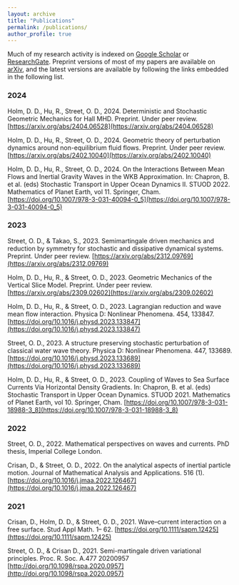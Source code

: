 ```yaml
---
layout: archive
title: "Publications"
permalink: /publications/
author_profile: true
---
```


Much of my research activity is indexed on [Google Scholar](https://scholar.google.com/citations?user=kUSX6JcAAAAJ&hl=en) or [ResearchGate](https://www.researchgate.net/profile/Oliver-Street-3). Preprint versions of most of my papers are available on [arXiv](http://arxiv.org/a/street_o_1), and the latest versions are available by following the links embedded in the following list.

### 2024

Holm, D. D., Hu, R., Street, O. D., 2024. Deterministic and Stochastic Geometric Mechanics for Hall MHD. Preprint. Under peer review. [https://arxiv.org/abs/2404.06528](https://arxiv.org/abs/2404.06528)

Holm, D. D., Hu, R., Street, O. D., 2024. Geometric theory of perturbation dynamics around non-equilibrium fluid flows. Preprint. Under peer review. [https://arxiv.org/abs/2402.10040](https://arxiv.org/abs/2402.10040)

Holm, D. D., Hu, R., Street, O. D., 2024. On the Interactions Between Mean Flows and Inertial Gravity Waves in the WKB Approximation. In: Chapron, B. et al. (eds) Stochastic Transport in Upper Ocean Dynamics II. STUOD 2022. Mathematics of Planet Earth, vol 11. Springer, Cham. [https://doi.org/10.1007/978-3-031-40094-0_5](https://doi.org/10.1007/978-3-031-40094-0_5)

### 2023

Street, O. D., & Takao, S., 2023. Semimartingale driven mechanics and reduction by symmetry for stochastic and dissipative dynamical systems. Preprint. Under peer review. [https://arxiv.org/abs/2312.09769](https://arxiv.org/abs/2312.09769)

Holm, D. D., Hu, R., & Street, O. D., 2023. Geometric Mechanics of the Vertical Slice Model. Preprint. Under peer review. [https://arxiv.org/abs/2309.02602](https://arxiv.org/abs/2309.02602)

Holm, D. D., Hu, R., & Street, O. D., 2023. Lagrangian reduction and wave mean flow interaction. Physica D: Nonlinear Phenomena. 454, 133847. [https://doi.org/10.1016/j.physd.2023.133847](https://doi.org/10.1016/j.physd.2023.133847)

Street, O. D., 2023. A structure preserving stochastic perturbation of classical water wave theory. Physica D: Nonlinear Phenomena. 447, 133689. [https://doi.org/10.1016/j.physd.2023.133689](https://doi.org/10.1016/j.physd.2023.133689)

Holm, D. D., Hu, R., & Street, O. D., 2023. Coupling of Waves to Sea Surface Currents Via Horizontal Density Gradients. In: Chapron, B. et al. (eds) Stochastic Transport in Upper Ocean Dynamics. STUOD 2021. Mathematics of Planet Earth, vol 10. Springer, Cham. [https://doi.org/10.1007/978-3-031-18988-3_8](https://doi.org/10.1007/978-3-031-18988-3_8)

### 2022

Street, O. D., 2022. Mathematical perspectives on waves and currents. PhD thesis, Imperial College London.

Crisan, D., & Street, O. D., 2022. On the analytical aspects of inertial particle motion. Journal of Mathematical Analysis and Applications. 516 (1). [https://doi.org/10.1016/j.jmaa.2022.126467](https://doi.org/10.1016/j.jmaa.2022.126467)

### 2021

Crisan, D., Holm, D. D., & Street, O. D., 2021. Wave–current interaction on a free surface. Stud Appl Math. 1– 62. [https://doi.org/10.1111/sapm.12425](https://doi.org/10.1111/sapm.12425)

Street, O. D., & Crisan D., 2021. Semi-martingale driven variational principles. Proc. R. Soc. A.477 20200957 [http://doi.org/10.1098/rspa.2020.0957](http://doi.org/10.1098/rspa.2020.0957)

